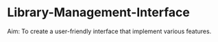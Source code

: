 # Library-Management-Interface
Aim: To create a user-friendly interface that implement various features. 
